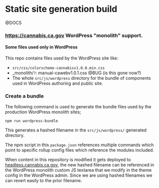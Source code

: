 # Static site generation build

@DOCS


### https://cannabis.ca.gov WordPress "monolith" support.

#### Some files used only in WordPress
This repo contains files used by the WordPress site like:

- `src/css/colorscheme-cannabisv1.0.8.min.css`
- _monolith/`?`: manual-cawebv1.0.1.css @BUG (is this gone now?)
- The whole `src/js/wordpress` directory for the bundle of components used in WordPress authoring and public site.

### Create a bundle
The following command is used to generate the bundle files used by the production WordPress monolith sites;

```
npm run wordpress-bundle
```

This generates a hashed filename in the `src/js/wordpress/` generated directory.

The npm script in this `package.json` references multiple commands which point to specific rollup config files which reference the modules included.

When content in this repository is modified it gets deployed to [headless.cannabis.ca.gov](https://headless.cannabis.ca.gov),  the new hashed filename can be referenced in the WordPress monolith custom JS textarea that we modify in the theme config in the WordPress admin. Since we are using hashed filenames we can revert easily to the prior filename.
